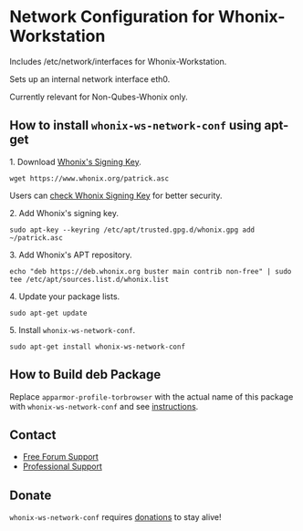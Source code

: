 # Network Configuration for Whonix-Workstation #

Includes /etc/network/interfaces for Whonix-Workstation.

Sets up an internal network interface eth0.

Currently relevant for Non-Qubes-Whonix only.
## How to install `whonix-ws-network-conf` using apt-get ##

1\. Download [Whonix's Signing Key]().

```
wget https://www.whonix.org/patrick.asc
```

Users can [check Whonix Signing Key](https://www.whonix.org/wiki/Whonix_Signing_Key) for better security.

2\. Add Whonix's signing key.

```
sudo apt-key --keyring /etc/apt/trusted.gpg.d/whonix.gpg add ~/patrick.asc
```

3\. Add Whonix's APT repository.

```
echo "deb https://deb.whonix.org buster main contrib non-free" | sudo tee /etc/apt/sources.list.d/whonix.list
```

4\. Update your package lists.

```
sudo apt-get update
```

5\. Install `whonix-ws-network-conf`.

```
sudo apt-get install whonix-ws-network-conf
```

## How to Build deb Package ##

Replace `apparmor-profile-torbrowser` with the actual name of this package with `whonix-ws-network-conf` and see [instructions](https://www.whonix.org/wiki/Dev/Build_Documentation/apparmor-profile-torbrowser).

## Contact ##

* [Free Forum Support](https://forums.whonix.org)
* [Professional Support](https://www.whonix.org/wiki/Professional_Support)

## Donate ##

`whonix-ws-network-conf` requires [donations](https://www.whonix.org/wiki/Donate) to stay alive!
